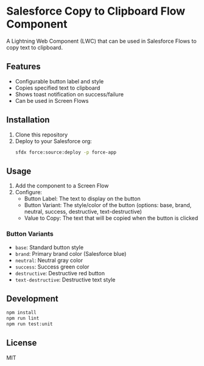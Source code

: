 # Salesforce Copy to Clipboard Flow Component

A Lightning Web Component (LWC) that can be used in Salesforce Flows to copy text to clipboard.

## Features

- Configurable button label and style
- Copies specified text to clipboard
- Shows toast notification on success/failure
- Can be used in Screen Flows

## Installation

1. Clone this repository
2. Deploy to your Salesforce org:
   ```bash
   sfdx force:source:deploy -p force-app
   ```

## Usage

1. Add the component to a Screen Flow
2. Configure:
   - Button Label: The text to display on the button
   - Button Variant: The style/color of the button (options: base, brand, neutral, success, destructive, text-destructive)
   - Value to Copy: The text that will be copied when the button is clicked

### Button Variants
- `base`: Standard button style
- `brand`: Primary brand color (Salesforce blue)
- `neutral`: Neutral gray color
- `success`: Success green color
- `destructive`: Destructive red button
- `text-destructive`: Destructive text style

## Development

```bash
npm install
npm run lint
npm run test:unit
```

## License

MIT
